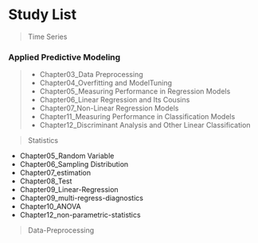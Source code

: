 # Study List

> Time Series

### Applied Predictive Modeling
> * Chapter03_Data Preprocessing
> * Chapter04_Overfitting and ModelTuning
> * Chapter05_Measuring Performance in Regression Models
> * Chapter06_Linear Regression and Its Cousins
> * Chapter07_Non-Linear Regression Models
> * Chapter11_Measuring Performance in Classification Models
> * Chapter12_Discriminant Analysis and Other Linear Classification

> Statistics  
* Chapter05_Random Variable
* Chapter06_Sampling Distribution
* Chapter07_estimation
* Chapter08_Test
* Chapter09_Linear-Regression
* Chapter09_multi-regress-diagnostics
* Chapter10_ANOVA
* Chapter12_non-parametric-statistics

> Data-Preprocessing

